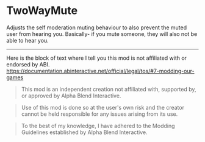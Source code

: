 # TwoWayMute

Adjusts the self moderation muting behaviour to also prevent the muted user from hearing you.
Basically- if you mute someone, they will also not be able to hear you.

---

Here is the block of text where I tell you this mod is not affiliated with or endorsed by ABI. 
https://documentation.abinteractive.net/official/legal/tos/#7-modding-our-games

> This mod is an independent creation not affiliated with, supported by, or approved by Alpha Blend Interactive. 

> Use of this mod is done so at the user's own risk and the creator cannot be held responsible for any issues arising from its use.

> To the best of my knowledge, I have adhered to the Modding Guidelines established by Alpha Blend Interactive.
